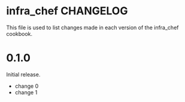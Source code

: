 # infra_chef CHANGELOG

This file is used to list changes made in each version of the infra_chef cookbook.

# 0.1.0

Initial release.

- change 0
- change 1

